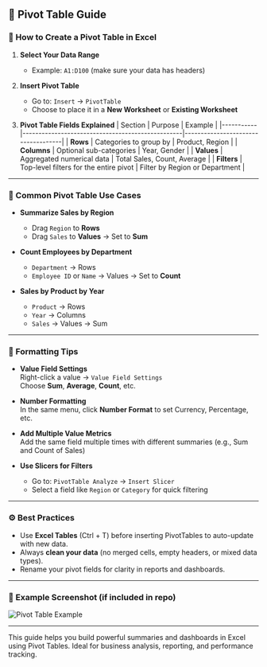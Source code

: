 ## 📘 Pivot Table Guide

### 🧩 How to Create a Pivot Table in Excel

1. **Select Your Data Range**
   - Example: `A1:D100` (make sure your data has headers)

2. **Insert Pivot Table**
   - Go to: `Insert` → `PivotTable`
   - Choose to place it in a **New Worksheet** or **Existing Worksheet**

3. **Pivot Table Fields Explained**
   | Section   | Purpose                                          | Example                            |
   |-----------|--------------------------------------------------|------------------------------------|
   | **Rows**     | Categories to group by                           | Product, Region                    |
   | **Columns**  | Optional sub-categories                          | Year, Gender                       |
   | **Values**   | Aggregated numerical data                        | Total Sales, Count, Average        |
   | **Filters**  | Top-level filters for the entire pivot           | Filter by Region or Department     |

---

### 🔄 Common Pivot Table Use Cases

- **Summarize Sales by Region**
  - Drag `Region` to **Rows**
  - Drag `Sales` to **Values** → Set to **Sum**

- **Count Employees by Department**
  - `Department` → Rows  
  - `Employee ID` or `Name` → Values → Set to **Count**

- **Sales by Product by Year**
  - `Product` → Rows  
  - `Year` → Columns  
  - `Sales` → Values → Sum

---

### 🎨 Formatting Tips

- **Value Field Settings**  
  Right-click a value → `Value Field Settings`  
  Choose **Sum**, **Average**, **Count**, etc.

- **Number Formatting**  
  In the same menu, click **Number Format** to set Currency, Percentage, etc.

- **Add Multiple Value Metrics**  
  Add the same field multiple times with different summaries (e.g., Sum and Count of Sales)

- **Use Slicers for Filters**
  - Go to: `PivotTable Analyze` → `Insert Slicer`
  - Select a field like `Region` or `Category` for quick filtering

---

### ⚙️ Best Practices

- Use **Excel Tables** (Ctrl + T) before inserting PivotTables to auto-update with new data.
- Always **clean your data** (no merged cells, empty headers, or mixed data types).
- Rename your pivot fields for clarity in reports and dashboards.

---

### 📌 Example Screenshot (if included in repo)

![Pivot Table Example](../Screenshots/pivot_summary.png)

---

This guide helps you build powerful summaries and dashboards in Excel using Pivot Tables. Ideal for business analysis, reporting, and performance tracking.
